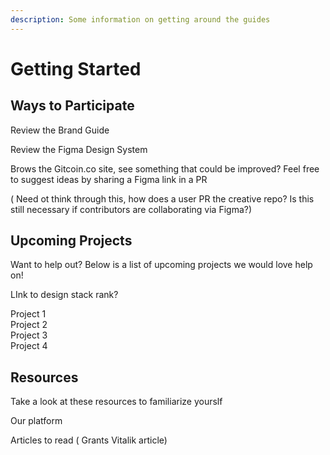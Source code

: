 ```yaml
---
description: Some information on getting around the guides
---
```


# Getting Started

## Ways to Participate

Review the Brand Guide

Review the Figma Design System

Brows the Gitcoin.co site, see something that could be improved? Feel free to suggest ideas by sharing a Figma link in a PR

\( Need ot think through this, how does a user PR the creative repo? Is this still necessary if contributors are collaborating via Figma?\)

## **Upcoming Projects**

Want to help out? Below is a list of upcoming projects we would love help on!

LInk to design stack rank?

Project 1  
Project 2  
Project 3  
Project 4

## Resources

Take a look at these resources to familiarize yourslf

Our platform

Articles to read \( Grants Vitalik article\)

